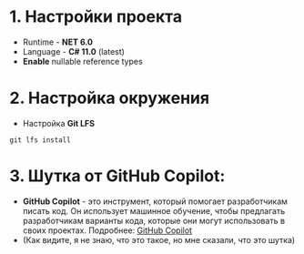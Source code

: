 # 1. Настройки проекта
- Runtime - **NET 6.0**
- Language - **C# 11.0** (latest)
- **Enable** nullable reference types
# 2. Настройка окружения
- Настройка **Git LFS**
```
git lfs install
```
# 3. Шутка от GitHub Copilot:
- **GitHub Copilot** - это инструмент, который помогает разработчикам писать код. Он использует машинное обучение, чтобы предлагать разработчикам варианты кода, которые они могут использовать в своих проектах. Подробнее: [GitHub Copilot](https://copilot.github.com/)
- (Как видите, я не знаю, что это такое, но мне сказали, что это шутка)

